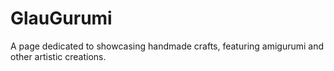 # GlauGurumi
A page dedicated to showcasing handmade crafts, featuring amigurumi and other artistic creations.
